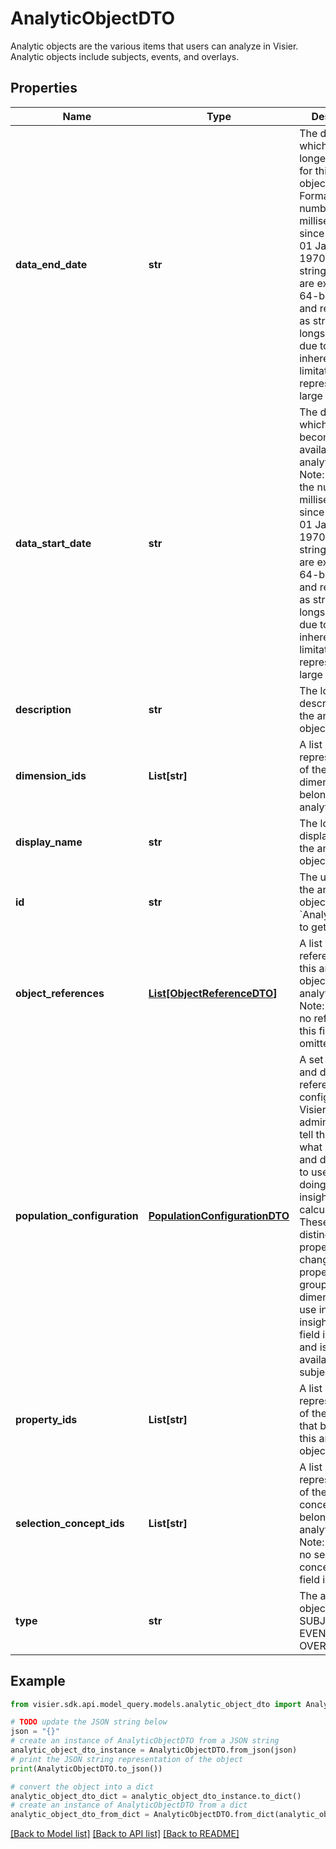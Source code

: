 # AnalyticObjectDTO

Analytic objects are the various items that users can analyze in Visier. Analytic objects include subjects, events, and overlays.

## Properties

Name | Type | Description | Notes
------------ | ------------- | ------------- | -------------
**data_end_date** | **str** | The date from which data is no longer available for this analytic object.  Note: Format is the number of milliseconds since midnight 01 January, 1970 UTC as a string.  Epochs are expressed as 64-bit integers and represented as stringified longs in JSON due to JSON&#39;s inherent  limitation in representing large numbers. | [optional] 
**data_start_date** | **str** | The date from which data becomes available for this analytic object.  Note: Format is the number of milliseconds since midnight 01 January, 1970 UTC as a string.  Epochs are expressed as 64-bit integers and represented as stringified longs in JSON due to JSON&#39;s inherent  limitation in representing large numbers. | [optional] 
**description** | **str** | The localized description of the analytic object. | [optional] 
**dimension_ids** | **List[str]** | A list of strings representing IDs of the dimensions that belong to this analytic object. | [optional] 
**display_name** | **str** | The localized display name of the analytic object. | [optional] 
**id** | **str** | The unique ID of the analytic object.  Note: See &#x60;AnalyticObjects&#x60; to get the ID. | [optional] 
**object_references** | [**List[ObjectReferenceDTO]**](ObjectReferenceDTO.md) | A list of references from this analytic object to other analytic objects.  Note: If there are no references, this field is omitted. | [optional] 
**population_configuration** | [**PopulationConfigurationDTO**](PopulationConfigurationDTO.md) | A set of property and dimension references configured by Visier or an administrator to tell the platform what  properties and dimensions to use when doing population insight calculations. These are the distinguishing  properties, change history properties, and grouping dimensions to use in AI insights. This field is optional and  is only available for subjects. | [optional] 
**property_ids** | **List[str]** | A list of strings representing IDs of the properties that belong to this analytic object. | [optional] 
**selection_concept_ids** | **List[str]** | A list of strings representing IDs of the selection concepts that belong to this analytic object.  Note: If there are no selection concepts, this field is omitted. | [optional] 
**type** | **str** | The analytic object type: SUBJECT, EVENT, or OVERLAY. | [optional] 

## Example

```python
from visier.sdk.api.model_query.models.analytic_object_dto import AnalyticObjectDTO

# TODO update the JSON string below
json = "{}"
# create an instance of AnalyticObjectDTO from a JSON string
analytic_object_dto_instance = AnalyticObjectDTO.from_json(json)
# print the JSON string representation of the object
print(AnalyticObjectDTO.to_json())

# convert the object into a dict
analytic_object_dto_dict = analytic_object_dto_instance.to_dict()
# create an instance of AnalyticObjectDTO from a dict
analytic_object_dto_from_dict = AnalyticObjectDTO.from_dict(analytic_object_dto_dict)
```
[[Back to Model list]](../README.md#documentation-for-models) [[Back to API list]](../README.md#documentation-for-api-endpoints) [[Back to README]](../README.md)


